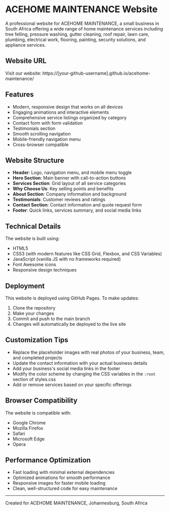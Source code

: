 # ACEHOME MAINTENANCE Website

A professional website for ACEHOME MAINTENANCE, a small business in South Africa offering a wide range of home maintenance services including tree felling, pressure washing, gutter cleaning, roof repair, lawn care, plumbing, electrical work, flooring, painting, security solutions, and appliance services.

## Website URL

Visit our website: https://[your-github-username].github.io/acehome-maintenance/

## Features

- Modern, responsive design that works on all devices
- Engaging animations and interactive elements
- Comprehensive service listings organized by category
- Contact form with form validation
- Testimonials section
- Smooth scrolling navigation
- Mobile-friendly navigation menu
- Cross-browser compatible

## Website Structure

- **Header**: Logo, navigation menu, and mobile menu toggle
- **Hero Section**: Main banner with call-to-action buttons
- **Services Section**: Grid layout of all service categories
- **Why Choose Us**: Key selling points and benefits
- **About Section**: Company information and background
- **Testimonials**: Customer reviews and ratings
- **Contact Section**: Contact information and quote request form
- **Footer**: Quick links, services summary, and social media links

## Technical Details

The website is built using:
- HTML5
- CSS3 (with modern features like CSS Grid, Flexbox, and CSS Variables)
- JavaScript (vanilla JS with no frameworks required)
- Font Awesome icons
- Responsive design techniques

## Deployment

This website is deployed using GitHub Pages. To make updates:

1. Clone the repository
2. Make your changes
3. Commit and push to the main branch
4. Changes will automatically be deployed to the live site

## Customization Tips

- Replace the placeholder images with real photos of your business, team, and completed projects
- Update the contact information with your actual business details
- Add your business's social media links in the footer
- Modify the color scheme by changing the CSS variables in the `:root` section of styles.css
- Add or remove services based on your specific offerings

## Browser Compatibility

The website is compatible with:
- Google Chrome
- Mozilla Firefox
- Safari
- Microsoft Edge
- Opera

## Performance Optimization

- Fast loading with minimal external dependencies
- Optimized animations for smooth performance
- Responsive images for faster mobile loading
- Clean, well-structured code for easy maintenance

---

Created for ACEHOME MAINTENANCE, Johannesburg, South Africa 